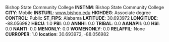 
Bishop State Community College
**INSTNM**: Bishop State Community College 
**CITY**: Mobile 
**INSTURL**: www.bishop.edu 
**HIGHDEG**: Associate degree 
**CONTROL**: Public 
**ST_FIPS**: Alabama 
**LATITUDE**: 30.693972 
**LONGITUDE**: -88.056982 
**HBCU**: 1.0 
**PBI**: 0.0 
**ANNHI**: 0.0 
**TRIBAL**: 0.0 
**AANAPII**: 0.0 
**HSI**: 0.0 
**NANTI**: 0.0 
**MENONLY**: 0.0 
**WOMENONLY**: 0.0 
**RELAFFIL**: None 
**CURROPER**: 1.0 
**location**: 30.693972, -88.056982 